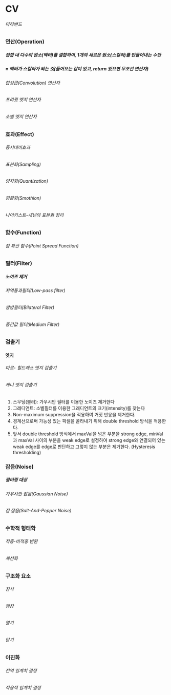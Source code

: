 # CV
###### 마하밴드
### 연산(Operation)
##### 집합 내 다수의 원소(벡터)를 결합하여, 1개의 새로운 원소(스칼라)를 만들어내는 수단
##### = 벡터가 스칼라가 되는 것(들어오는 값이 있고, return 있으면 무조건 연산자)

###### 합성곱(Convolution) 연산자
###### 프리윗 엣지 연산자
###### 소벨 엣지 연산자
### 효과(Effect)
###### 동시대비효과
###### 표본화(Sampling)
###### 양자화(Quantization)
###### 평활화(Smothion)
###### 나이키스트-새넌의 표본화 정리
### 함수(Function)
###### 점 확산 함수(Point Spread Function)
### 필터(Filter)
##### 노이즈 제거
###### 저역통과필터(Low-pass filter)
###### 쌍방필터(Bilateral Filter)
###### 중간값 필터(Medium Filter)
### 검출기
#### 엣지
###### 마르- 힐드레스 엣지 검출기
###### 캐니 엣지 검출기
1. 스무딩(블러): 가우시안 필터를 이용한 노이즈 제거한다
2. 그레디언트: 소벨필터를 이용한 그래디언트의 크기(intensity)를 찾는다
3. Non-maximum suppression을 적용하여 거짓 반응을 제거한다.
4. 경계선으로써 가능성 있는 픽셀을 골라내기 위해 double threshold 방식을 적용한다.
5. 앞서 double threshold 방식에서 maxVal을 넘은 부분을 strong edge, minVal과 maxVal 사이의 부분을 weak edge로 설정하여 strong edge와 연결되어 있는 weak edge를 edge로 판단하고 그렇지 않는 부분은 제거한다. (Hysteresis thresholding)
### 잡음(Noise)
##### 필터링 대상
###### 가우시안 잡음(Gaussian Noise)
###### 점 잡음(Salt-And-Pepper Noise)
### 수학적 형태학
###### 적중-비적중 변환
###### 세션화
### 구조화 요소
###### 침식
###### 팽창
###### 열기
###### 닫기
### 이진화
###### 전역 임계치 결정
###### 적응적 임계치 결정